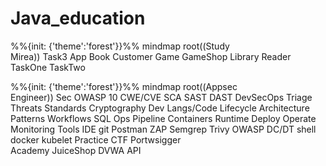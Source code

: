 # Java_education

%%{init: {'theme':'forest'}}%%
mindmap
  root((Study<br/>Mirea))
    Task3
      App
      Book
      Customer
      Game
      GameShop
      Library
      Reader
      TaskOne
      TaskTwo
      
%%{init: {'theme':'forest'}}%%
mindmap
  root((Appsec<br/>Engineer))
    Sec
      OWASP 10
      CWE/CVE
      SCA
      SAST
      DAST
      DevSecOps
      Triage
      Threats
      Standards
      Cryptography
    Dev
      Langs/Code
      Lifecycle
      Architecture
      Patterns
      Workflows
      SQL
    Ops
      Pipeline
      Containers
      Runtime
      Deploy
      Operate
      Monitoring
    Tools
      IDE
      git
      Postman
      ZAP
      Semgrep
      Trivy
      OWASP DC/DT
      shell
      docker
      kubelet
    Practice
      CTF
      Portwsigger<br/>Academy
      JuiceShop
      DVWA
      API
